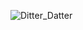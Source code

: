 ![Ditter_Datter](https://github.com/EEPUXProjects/PICBytes/assets/50055478/ac05027c-76a3-47bf-b5de-c9cb2fe562e3)
